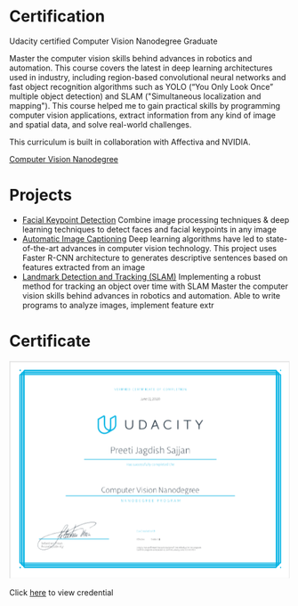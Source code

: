 # Certification
Udacity certified Computer Vision Nanodegree Graduate

Master the computer vision skills behind advances in robotics and automation. This course covers the latest in deep learning architectures used in industry, including region-based convolutional neural networks and fast object recognition algorithms such as YOLO (“You Only Look Once” multiple object detection) and SLAM ("Simultaneous localization and mapping").
This course helped me to gain practical skills by programming computer vision applications, extract information from any kind of image and spatial data, and solve real-world challenges.

This curriculum is built in collaboration with Affectiva and NVIDIA.

[Computer Vision Nanodegree](https://www.udacity.com/course/computer-vision-nanodegree--nd891)

# Projects
* [Facial Keypoint Detection](https://github.com/PreetiSajjan/Facial_Keypoint_Detector)
Combine image processing techniques & deep learning techniques to detect faces and facial keypoints in any image 
* [Automatic Image Captioning](https://github.com/PreetiSajjan/Image_Captioning)
Deep learning algorithms have led to state-of-the-art advances in computer vision technology. This project uses Faster R-CNN architecture to generates descriptive sentences based on features extracted from an image 
* [Landmark Detection and Tracking (SLAM)](https://github.com/PreetiSajjan/SLAM) 
Implementing a robust method for tracking an object over time with SLAM
Master the computer vision skills behind advances in robotics and automation. Able to write programs to analyze images, implement feature extr

# Certificate
[![](images/ComputerVisionCertificate.PNG)](certifactes/ComputerVisionCertificate.pdf)

Click [here](https://confirm.udacity.com/XDHAD4VH) to view credential

